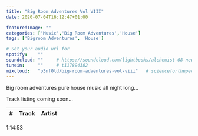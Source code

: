 ```yaml
---
title: "Big Room Adventures Vol VIII"
date: 2020-07-04T16:12:47+01:00

featuredImage: ""
categories: ['Music','Big Room Adventures','House']
tags: ['Bigroom Adventures', 'House']

# Set your audio url for
spotify:    ""
soundcloud: ""     # https://soundcloud.com/lightbooks/alchemist-08-new-world-order-snip
tunein:     ""     # t117894382
mixcloud:   "p3nf0ld/big-room-adventures-vol-viii"   # scienceforthepeople/445-ai-ant-intelligence
---
```


Big room adventures pure house music all night long...

<!--more-->

Track listing coming soon...

|  # | Track     | Artist   |
| --------  | -------- | ------ |


1:14:53